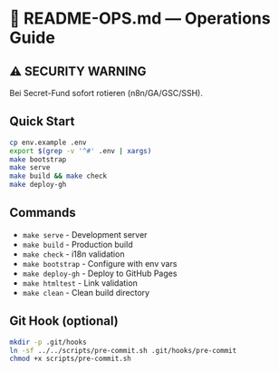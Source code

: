 # 🚀 **README-OPS.md** — Operations Guide

## ⚠️ **SECURITY WARNING**
Bei Secret-Fund sofort rotieren (n8n/GA/GSC/SSH).

## Quick Start

```bash
cp env.example .env
export $(grep -v '^#' .env | xargs)
make bootstrap
make serve
make build && make check
make deploy-gh
```

## Commands

- `make serve` - Development server
- `make build` - Production build
- `make check` - i18n validation
- `make bootstrap` - Configure with env vars
- `make deploy-gh` - Deploy to GitHub Pages
- `make htmltest` - Link validation
- `make clean` - Clean build directory

## Git Hook (optional)

```bash
mkdir -p .git/hooks
ln -sf ../../scripts/pre-commit.sh .git/hooks/pre-commit
chmod +x scripts/pre-commit.sh
```
